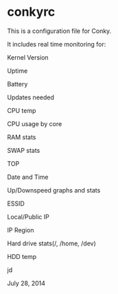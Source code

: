 conkyrc
=======
This is a configuration file for Conky.


It includes real time monitoring for:

Kernel Version

Uptime

Battery

Updates needed

CPU temp

CPU usage by core

RAM stats

SWAP stats

TOP

Date and Time

Up/Downspeed graphs and stats

ESSID 

Local/Public IP

IP Region 

Hard drive stats(/, /home, /dev)

HDD temp


jd

July 28, 2014
